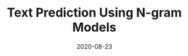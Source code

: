 ---
title: "Text Prediction Using N-gram Models"
date: 2020-08-23
tags: [natural language processing, data science]
excerpt: "Natural Language Processing, Data Science"
mathjax: "true"
---